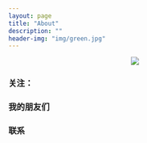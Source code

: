 ```yaml
---
layout: page
title: "About"
description: ""
header-img: "img/green.jpg"
---
```


<center>
    <p><img src="http://7xlfkx.com1.z0.glb.clouddn.com/white2.jpg" align="center"></p>
</center>

### 关注：

### 我的朋友们

### 联系





